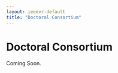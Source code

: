 ```yaml
---
layout: ieeevr-default
title: "Doctoral Consortium"
---
```



<h1>Doctoral Consortium</h1>
<div>
    <p>
        Coming Soon.
    </p>
</div>

 <script> /***

<div>

<div>
    <table class="styled-table" style="font-size: 0.8em; ">
        <tr>
            <th>Schedule</th>
            <th></th>
        </tr>
        <tr>
            <td>08:45 - 09:00 am</td>
            <td>
                Welcome
            </td>
        </tr>
        <tr>
            <td>09:00 - 10:00 am</td>
            <td>
                <strong>Presentations 1 - 5 (8 min talk + 4 min questions)</strong><br/>
                Shane Burrell Jr – Dr. Victoria Interrante<br/>
                Radhika Jain – Dr. Steven Cutchin<br/>
                Damaruka Priya Rajasagi – Dr. Andrea Stevenson Won<br/>
                Xiaoyan Zhou – Dr. Doug Bowman
                (one moved to 16:00-17:00)
            </td>
        </tr>
        <tr>
            <td >10:00 - 10:30 am</td>
            <td>
                Breakout with mentors
            </td>
        </tr>
        <tr>
            <td >10:30 - 11:00 am<</td>
            <td>
                Break
            </td>
        </tr>
        <tr>
            <td >11:00 - 12:00 am</td>
            <td>
                <strong>Presentations 6-10 (8 min talk + 4 min questions)</strong><br/>
                Klara Brandstätter – Dr. Andrew Robb<br/>
                Ziwen Lu – Dr. Stefanie Zollmann<br/>
                Mathieu Lutfallah – Dr. Tabitha Peck<br/>
                Nels Numan – Dr. Rajiv Khadka<br/>
                Antony Prakash – Dr. Joe Gabbard
            </td>
        </tr>
        <tr>
            <td>12:00 - 12:30 pm</td>
            <td>
                Breakout with mentors
            </td>
        </tr>
        <tr>
            <td>12:30 - 14:00 pm</td>
            <td>
                Lunch
            </td>
        </tr>
        <tr>
            <td>14:00 - 15:00 pm</td>
            <td>
                <strong>Presentations 11-15 (8 min talk + 4 min questions)</strong><br/>
                Amira Mahmoud Shaban Ahmed – Dr. Richard Skarbez<br/>
                Adil Khokhar – Dr. Jason Orlosky<br/>
                Dooyoung Kim – Dr. Evan Suma Rosenberg<br/>
                Nadine Wagener – Dr. Nilufar Baghaei<br/>
                Yue Wang – Dr. Lili Wang
            </td>
        </tr>
        <tr>
            <td >15:00 - 15:30 pm</td>
            <td>
                Breakout with mentors
            </td>
        </tr>
        <tr>
            <td>15:30 - 16:00 pm</td>
            <td>
                Break
            </td>
        </tr>
        <tr>
            <td>16:00 - 17:00 pm</td>
            <td>
                <strong>Presentations 16-19 (8 min talk + 4 min questions)</strong><br/>
                Zhuang Chang – Dr. Anthony Steed<br/>
                Isla Xi Han – Dr. Yiyu Cai<br/>
                Piaopiao Yu – Dr. Lik-Hang Lee<br/>
                Yidan Zhang – Dr. Mark Billinghurst<br/>
                Xingyao Yu – Dr. Steven Feiner
            </td>
        </tr>
        <tr>
            <td >17:00 - 17:30 pm</td>
            <td>
                Breakout with mentors
            </td>
        </tr>
    </table>
</div>
    
    
</div>

<!-- 
<h2>Accepted Students</h2>

<div>
    <table class="styled-table" style="font-size: 0.8em; ">
        <tr>
            <th>Student</th>
            <th>Title</th>
            <th>Affiliation</th>
        </tr>
        {% for student in site.data.dc %}
        <tr>
            <td style="font-size: 0.8em;">{{ student.author }}</td>
            <td>{{ student.title }}</td>
            <td>{{ student.affiliation }}</td>
        </tr>
        {% endfor %}
    </table>
</div> 

***/</script>